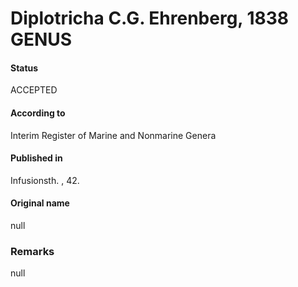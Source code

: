 Diplotricha C.G. Ehrenberg, 1838 GENUS
=======

#### Status
ACCEPTED

#### According to
Interim Register of Marine and Nonmarine Genera

#### Published in
Infusionsth. , 42.

#### Original name
null

### Remarks
null